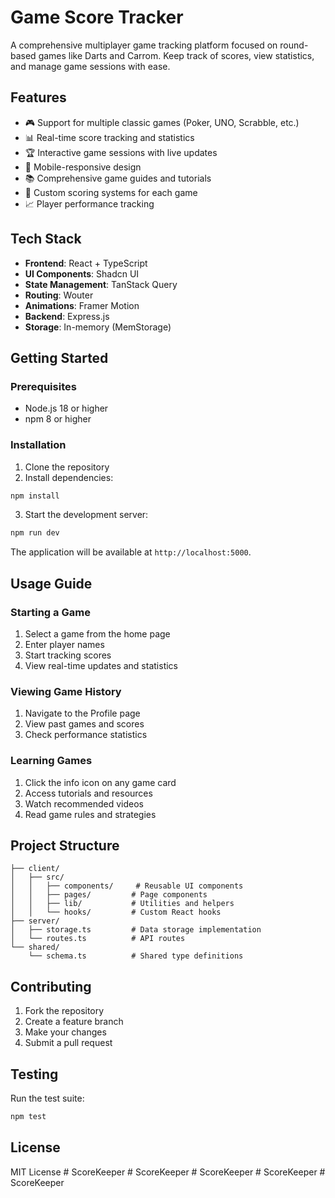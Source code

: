 # Game Score Tracker

A comprehensive multiplayer game tracking platform focused on round-based games like Darts and Carrom. Keep track of scores, view statistics, and manage game sessions with ease.

## Features

- 🎮 Support for multiple classic games (Poker, UNO, Scrabble, etc.)
- 📊 Real-time score tracking and statistics
- 🏆 Interactive game sessions with live updates
- 📱 Mobile-responsive design
- 📚 Comprehensive game guides and tutorials
- 🎯 Custom scoring systems for each game
- 📈 Player performance tracking

## Tech Stack

- **Frontend**: React + TypeScript
- **UI Components**: Shadcn UI
- **State Management**: TanStack Query
- **Routing**: Wouter
- **Animations**: Framer Motion
- **Backend**: Express.js
- **Storage**: In-memory (MemStorage)

## Getting Started

### Prerequisites

- Node.js 18 or higher
- npm 8 or higher

### Installation

1. Clone the repository
2. Install dependencies:
```bash
npm install
```

3. Start the development server:
```bash
npm run dev
```

The application will be available at `http://localhost:5000`.

## Usage Guide

### Starting a Game

1. Select a game from the home page
2. Enter player names
3. Start tracking scores
4. View real-time updates and statistics

### Viewing Game History

1. Navigate to the Profile page
2. View past games and scores
3. Check performance statistics

### Learning Games

1. Click the info icon on any game card
2. Access tutorials and resources
3. Watch recommended videos
4. Read game rules and strategies

## Project Structure

```
├── client/
│   ├── src/
│   │   ├── components/     # Reusable UI components
│   │   ├── pages/         # Page components
│   │   ├── lib/           # Utilities and helpers
│   │   └── hooks/         # Custom React hooks
├── server/
│   ├── storage.ts         # Data storage implementation
│   └── routes.ts          # API routes
└── shared/
    └── schema.ts          # Shared type definitions
```

## Contributing

1. Fork the repository
2. Create a feature branch
3. Make your changes
4. Submit a pull request

## Testing

Run the test suite:

```bash
npm test
```

## License

MIT License
#   S c o r e K e e p e r  
 #   S c o r e K e e p e r  
 #   S c o r e K e e p e r  
 #   S c o r e K e e p e r  
 #   S c o r e K e e p e r  
 